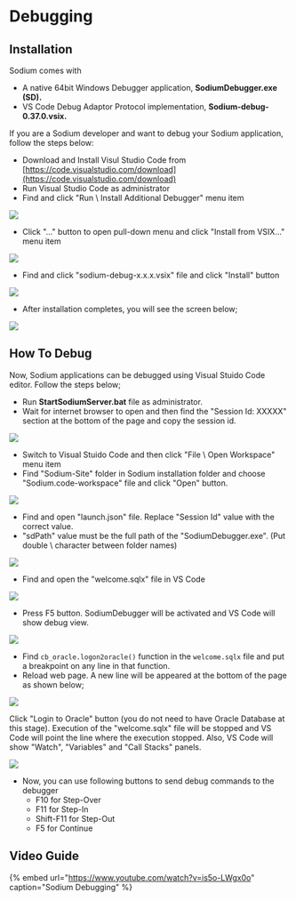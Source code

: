 # Debugging

## Installation

Sodium comes with

* A native 64bit Windows Debugger application, **SodiumDebugger.exe \(SD\).**
* VS Code Debug Adaptor Protocol implementation, **Sodium-debug-0.37.0.vsix.**

 If you are a Sodium developer and want to debug your Sodium application, follow the steps below:

* Download and Install Visul Studio Code from [https://code.visualstudio.com/download](https://code.visualstudio.com/download)
* Run Visual Studio Code as administrator
* Find and click "Run \ Install Additional Debugger" menu item

![](../.gitbook/assets/step-1.png)

* Click "..." button to open pull-down menu and click "Install from VSIX..." menu item

![](../.gitbook/assets/step-2.png)

* Find and click "sodium-debug-x.x.x.vsix" file and click "Install" button

![](../.gitbook/assets/step-3.png)

* After installation completes, you will see the screen below;

![](../.gitbook/assets/step-4.png)

## How To Debug

Now, Sodium applications can be debugged using Visual Stuido Code editor. Follow the steps below;

* Run **StartSodiumServer.bat** file as administrator.
* Wait for internet browser to open and then find the "Session Id: XXXXX" section at the bottom of the page and copy the session id.

![](../.gitbook/assets/step-5.png)

* Switch to Visual Stuido Code and then click "File \ Open Workspace" menu item
* Find "Sodium-Site" folder in Sodium installation folder and choose "Sodium.code-workspace" file and click "Open" button.

![](../.gitbook/assets/step-6.png)

* Find and open "launch.json" file. Replace "Session Id" value with the correct value.
* "sdPath" value must be the full path of the "SodiumDebugger.exe". \(Put double \ character between folder names\)

![](../.gitbook/assets/image.png)

* Find and open the "welcome.sqlx" file in VS Code

![](../.gitbook/assets/step-7.png)

* Press F5 button. SodiumDebugger will be activated and VS Code will show debug view. 

![](../.gitbook/assets/step-9.png)

* Find `cb_oracle.logon2oracle()` function in the `welcome.sqlx` file and put a breakpoint on any line in that function.
* Reload web page. A new line will be appeared at the bottom of the page as shown below;

![](../.gitbook/assets/step-10.png)

Click "Login to Oracle" button \(you do not need to have Oracle Database at this stage\). Execution of the "welcome.sqlx" file will be stopped and VS Code will point the line where the execution stopped. Also, VS Code will show "Watch", "Variables" and "Call Stacks" panels.

![](../.gitbook/assets/step-11.png)

* Now, you can use following buttons to send debug commands to the debugger
  * F10 for Step-Over
  * F11 for Step-In
  * Shift-F11 for Step-Out
  * F5 for Continue

## Video Guide

{% embed url="https://www.youtube.com/watch?v=is5o-LWgx0o" caption="Sodium Debugging" %}





